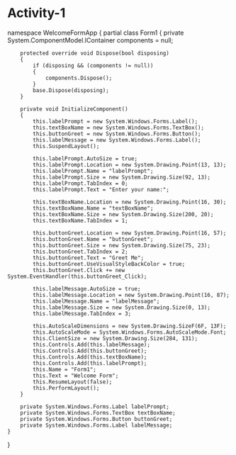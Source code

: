 # Activity-1
namespace WelcomeFormApp
{
    partial class Form1
    {
        private System.ComponentModel.IContainer components = null;

        protected override void Dispose(bool disposing)
        {
            if (disposing && (components != null))
            {
                components.Dispose();
            }
            base.Dispose(disposing);
        }

        private void InitializeComponent()
        {
            this.labelPrompt = new System.Windows.Forms.Label();
            this.textBoxName = new System.Windows.Forms.TextBox();
            this.buttonGreet = new System.Windows.Forms.Button();
            this.labelMessage = new System.Windows.Forms.Label();
            this.SuspendLayout();
           
            this.labelPrompt.AutoSize = true;
            this.labelPrompt.Location = new System.Drawing.Point(13, 13);
            this.labelPrompt.Name = "labelPrompt";
            this.labelPrompt.Size = new System.Drawing.Size(92, 13);
            this.labelPrompt.TabIndex = 0;
            this.labelPrompt.Text = "Enter your name:";
     
            this.textBoxName.Location = new System.Drawing.Point(16, 30);
            this.textBoxName.Name = "textBoxName";
            this.textBoxName.Size = new System.Drawing.Size(200, 20);
            this.textBoxName.TabIndex = 1;
           
            this.buttonGreet.Location = new System.Drawing.Point(16, 57);
            this.buttonGreet.Name = "buttonGreet";
            this.buttonGreet.Size = new System.Drawing.Size(75, 23);
            this.buttonGreet.TabIndex = 2;
            this.buttonGreet.Text = "Greet Me";
            this.buttonGreet.UseVisualStyleBackColor = true;
            this.buttonGreet.Click += new System.EventHandler(this.buttonGreet_Click);
            
            this.labelMessage.AutoSize = true;
            this.labelMessage.Location = new System.Drawing.Point(16, 87);
            this.labelMessage.Name = "labelMessage";
            this.labelMessage.Size = new System.Drawing.Size(0, 13);
            this.labelMessage.TabIndex = 3;
           
            this.AutoScaleDimensions = new System.Drawing.SizeF(6F, 13F);
            this.AutoScaleMode = System.Windows.Forms.AutoScaleMode.Font;
            this.ClientSize = new System.Drawing.Size(284, 131);
            this.Controls.Add(this.labelMessage);
            this.Controls.Add(this.buttonGreet);
            this.Controls.Add(this.textBoxName);
            this.Controls.Add(this.labelPrompt);
            this.Name = "Form1";
            this.Text = "Welcome Form";
            this.ResumeLayout(false);
            this.PerformLayout();
        }

        private System.Windows.Forms.Label labelPrompt;
        private System.Windows.Forms.TextBox textBoxName;
        private System.Windows.Forms.Button buttonGreet;
        private System.Windows.Forms.Label labelMessage;
    }
}
